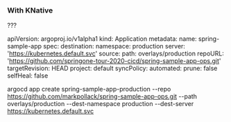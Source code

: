 ### With KNative

???


apiVersion: argoproj.io/v1alpha1
kind: Application
metadata:
  name: spring-sample-app
spec:
  destination:
    namespace: production
    server: 'https://kubernetes.default.svc'
  source:
    path: overlays/production
    repoURL: 'https://github.com/springone-tour-2020-cicd/spring-sample-app-ops.git'
    targetRevision: HEAD
  project: default
  syncPolicy:
    automated:
      prune: false
      selfHeal: false



 argocd app create spring-sample-app-production --repo https://github.com/markpollack/spring-sample-app-ops.git --path overlays/production --dest-namespace production --dest-server https://kubernetes.default.svc
